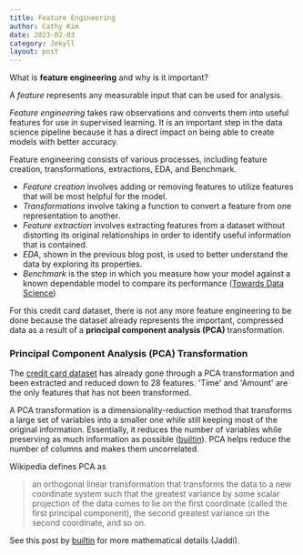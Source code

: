 ```yaml
---
title: Feature Engineering
author: Cathy Kim
date: 2023-02-03
category: Jekyll
layout: post
---
```


What is **feature engineering** and why is it important?

A *feature* represents any measurable input that can be used for analysis. 

*Feature engineering* takes raw observations and converts them into useful features for use in supervised learning. It is an important step in the data science pipeline because it has a direct impact on being able to create models with better accuracy. 

Feature engineering consists of various processes, including feature creation, transformations, extractions, EDA, and Benchmark. 
- *Feature creation* involves adding or removing features to utilize features that will be most helpful for the model.
- *Transformations* involve taking a function to convert a feature from one representation to another.
- *Feature extraction* involves extracting features from a dataset without distorting its original relationships in order to identify useful information that is contained.
- *EDA*, shown in the previous blog post, is used to better understand the data by exploring its properties. 
- *Benchmark* is the step in which you measure how your model against a known dependable model to compare its performance ([Towards Data Science](https://towardsdatascience.com/what-is-feature-engineering-importance-tools-and-techniques-for-machine-learning-2080b0269f10))

For this credit card dataset, there is not any more feature engineering to be done because the dataset already represents the important, compressed data as a result of a **principal component analysis (PCA)** transformation.

### Principal Component Analysis (PCA) Transformation

The [credit card dataset](https://www.kaggle.com/datasets/mlg-ulb/creditcardfraud) has already gone through a PCA transformation and been extracted and reduced down to 28 features. 'Time' and 'Amount' are the only features that has not been transformed.

A PCA transformation is a dimensionality-reduction method that transforms a large set of variables into a smaller one while still keeping most of the original information. Essentially, it reduces the number of variables while preserving as much information as possible ([builtin](https://builtin.com/data-science/step-step-explanation-principal-component-analysis)). PCA helps reduce the number of columns and makes them uncorrelated.

Wikipedia defines PCA as

> an orthogonal linear transformation that transforms the data to a new coordinate system such that the greatest variance by some scalar projection of the data comes to lie on the first coordinate (called the first principal component), the second greatest variance on the second coordinate, and so on.

See this post by [builtin](https://builtin.com/data-science/step-step-explanation-principal-component-analysis) for more mathematical details (Jaddi).
